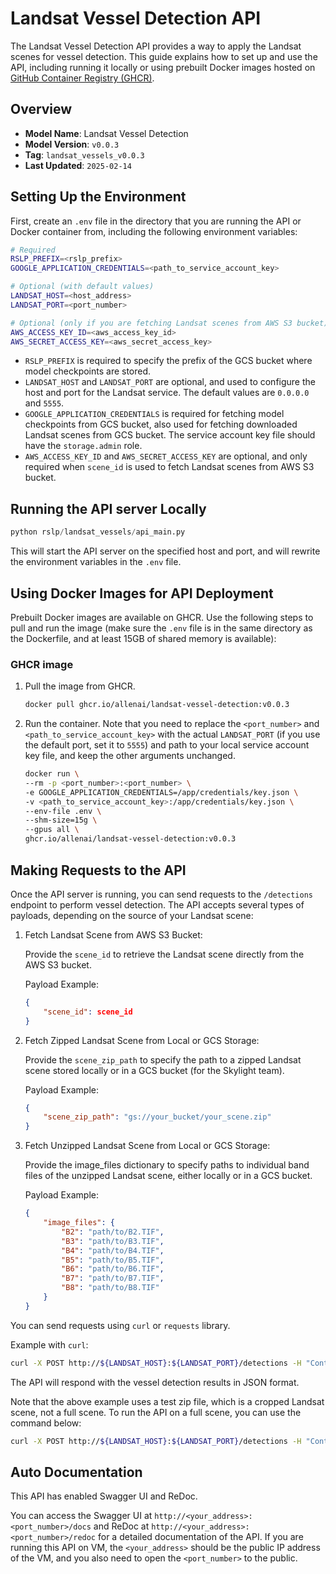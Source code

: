 # Landsat Vessel Detection API

The Landsat Vessel Detection API provides a way to apply the Landsat scenes for vessel detection. This guide explains how to set up and use the API, including running it locally or using prebuilt Docker images hosted on [GitHub Container Registry (GHCR)](https://github.com/allenai/rslearn_projects/pkgs/container/landsat-vessel-detection).


## Overview
- **Model Name**: Landsat Vessel Detection
- **Model Version**: `v0.0.3`
- **Tag**: `landsat_vessels_v0.0.3`
- **Last Updated**: `2025-02-14`


## Setting Up the Environment

First, create an `.env` file in the directory that you are running the API or Docker container from, including the following environment variables:

```bash
# Required
RSLP_PREFIX=<rslp_prefix>
GOOGLE_APPLICATION_CREDENTIALS=<path_to_service_account_key>

# Optional (with default values)
LANDSAT_HOST=<host_address>
LANDSAT_PORT=<port_number>

# Optional (only if you are fetching Landsat scenes from AWS S3 bucket)
AWS_ACCESS_KEY_ID=<aws_access_key_id>
AWS_SECRET_ACCESS_KEY=<aws_secret_access_key>
```

- `RSLP_PREFIX` is required to specify the prefix of the GCS bucket where model checkpoints are stored.
- `LANDSAT_HOST` and `LANDSAT_PORT` are optional, and used to configure the host and port for the Landsat service. The default values are `0.0.0.0` and `5555`.
- `GOOGLE_APPLICATION_CREDENTIALS` is required for fetching model checkpoints from GCS bucket, also used for fetching downloaded Landsat scenes from GCS bucket. The service account key file should have the `storage.admin` role.
- `AWS_ACCESS_KEY_ID` and `AWS_SECRET_ACCESS_KEY` are optional, and only required when `scene_id` is used to fetch Landsat scenes from AWS S3 bucket.


## Running the API server Locally

   ```python
   python rslp/landsat_vessels/api_main.py
   ```

This will start the API server on the specified host and port, and will rewrite the environment variables in the `.env` file.

## Using Docker Images for API Deployment

Prebuilt Docker images are available on GHCR. Use the following steps to pull and run the image (make sure the `.env` file is in the same directory as the Dockerfile, and at least 15GB of shared memory is available):

### GHCR image

1. Pull the image from GHCR.

    ```bash
    docker pull ghcr.io/allenai/landsat-vessel-detection:v0.0.3
    ```

2. Run the container. Note that you need to replace the `<port_number>` and `<path_to_service_account_key>` with the actual `LANDSAT_PORT` (if you use the default port, set it to `5555`) and path to your local service account key file, and keep the other arguments unchanged.

    ```bash
    docker run \
    --rm -p <port_number>:<port_number> \
    -e GOOGLE_APPLICATION_CREDENTIALS=/app/credentials/key.json \
    -v <path_to_service_account_key>:/app/credentials/key.json \
    --env-file .env \
    --shm-size=15g \
    --gpus all \
    ghcr.io/allenai/landsat-vessel-detection:v0.0.3
    ```

## Making Requests to the API

Once the API server is running, you can send requests to the `/detections` endpoint to perform vessel detection. The API accepts several types of payloads, depending on the source of your Landsat scene:

1. Fetch Landsat Scene from AWS S3 Bucket:

    Provide the `scene_id` to retrieve the Landsat scene directly from the AWS S3 bucket.

    Payload Example:
    ```json
    {
        "scene_id": scene_id
    }
    ```

2. Fetch Zipped Landsat Scene from Local or GCS Storage:

    Provide the `scene_zip_path` to specify the path to a zipped Landsat scene stored locally or in a GCS bucket (for the Skylight team).

    Payload Example:
    ```json
    {
        "scene_zip_path": "gs://your_bucket/your_scene.zip"
    }
    ```

3. Fetch Unzipped Landsat Scene from Local or GCS Storage:

    Provide the image_files dictionary to specify paths to individual band files of the unzipped Landsat scene, either locally or in a GCS bucket.

    Payload Example:
    ```json
    {
        "image_files": {
            "B2": "path/to/B2.TIF",
            "B3": "path/to/B3.TIF",
            "B4": "path/to/B4.TIF",
            "B5": "path/to/B5.TIF",
            "B6": "path/to/B6.TIF",
            "B7": "path/to/B7.TIF",
            "B8": "path/to/B8.TIF"
        }
    }
    ```

You can send requests using `curl` or `requests` library.

Example with `curl`:

```bash
curl -X POST http://${LANDSAT_HOST}:${LANDSAT_PORT}/detections -H "Content-Type: application/json" -d '{"scene_zip_path": "gs://test-bucket-rslearn/Landsat/LC08_L1TP_162042_20241103_20241103_02_RT.zip"}'
```

The API will respond with the vessel detection results in JSON format.

Note that the above example uses a test zip file, which is a cropped Landsat scene, not a full scene. To run the API on a full scene, you can use the command below:

```bash
curl -X POST http://${LANDSAT_HOST}:${LANDSAT_PORT}/detections -H "Content-Type: application/json" -d '{"scene_id": "LC09_L1GT_106084_20241002_20241002_02_T2"}'
```


## Auto Documentation

This API has enabled Swagger UI and ReDoc.

You can access the Swagger UI at `http://<your_address>:<port_number>/docs` and ReDoc at `http://<your_address>:<port_number>/redoc` for a detailed documentation of the API. If you are running this API on VM, the `<your_address>` should be the public IP address of the VM, and you also need to open the `<port_number>` to the public.
